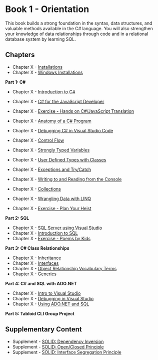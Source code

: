 # Book 1 - Orientation

This book builds a strong foundation in the syntax, data structures, and valuable methods available in the C# language. You will also strengthen your knowledge of data relationships through code and in a relational database system by learning SQL.

## Chapters

* Chapter X - [Installations](./chapters/INSTALLATIONS.md)
* Chapter X - [Windows Installations](./chapters/WINDOWS_PRO_INSTALLS.md)

**Part 1: C#**

* Chapter X - [Introduction to C#](./chapters/CSHARP_INTRO.md)
* Chapter X - [C# for the JavaScript Developer](./chapters/CSHARP_JAVASCRIPT_COMPARISON.md)
* Chapter X - [Exercise - Hands on C#/JavaScript Translation](./chapters/TRANSLATE_CSHARP_JAVASCRIPT.md)
* Chapter X - [Anatomy of a C# Program](./chapters/ANATOMY_OF_CSHARP_APP.md)
* Chapter X - [Debugging C# in Visual Studio Code](./chapters/DEBUGGING_VSCODE.md)
* Chapter X - [Control Flow](./chapters/CONTROL_FLOW.md)
* Chapter X - [Strongly Typed Variables](./chapters/STRONGLY_TYPED_VARIABLES.md)
* Chapter X - [User Defined Types with Classes](./chapters/CLASS_BASICS.md)
* Chapter X - [Exceptions and Try/Catch](./chapters/TRY_CATCH_INTRO.md)
* Chapter X - [Writing to and Reading from the Console](./chapters/CONSOLE.md)
* Chapter X - [Collections](./chapters/COLLECTIONS.md)
* Chapter X - [Wrangling Data with LINQ](./chapters/LINQ_INTRO.md)

* Chapter X - [Exercise - Plan Your Heist](./chapters/PLAN_YOUR_HEIST.md)

**Part 2: SQL**

* Chapter X - [SQL Server using Visual Studio](./chapters/SQL_SERVER_AND_VISUAL_STUDIO.md)
* Chapter X - [Introduction to SQL](./chapters/SQL_INTRO.md)
* Chapter X - [Exercise - Poems by Kids](./chapters/SQL_EXERCISE_POKI.md)

**Part 3: C# Class Relationships**

* Chapter X -  [Inheritance](./chapters/INHERITANCE_INTRO.md)
* Chapter X -  [Interfaces](./chapters/INTERFACES_INTRO.md)
* Chapter X -  [Object Relationship Vocabulary Terms](./chapters/RELATIONSHIPS.md)
* Chapter X -  [Generics](./chapters/GENERICS_INTRO.md)

**Part 4: C# and SQL with ADO<span>.NET</span>**

* Chapter X - [Intro to Visual Studio](./chapters/VISUAL_STUDIO.md)
* Chapter X - [Debugging in Visual Studio](./chapters/DEBUGGING_VS.md)
* Chapter X - [Using ADO.NET and SQL](./chapters/ADONET_INTRO.md)

**Part 5: Tabloid CLI Group Project**

## Supplementary Content

* Supplement - [SOLID: Dependency Inversion](./chapters/DEPENDENCY_INVERSION.md)
* Supplement - [SOLID: Open/Closed Principle](./chapters/OPEN_CLOSED_PRINCIPLE.md)
* Supplement - [SOLID: Interface Segregation Principle](./chapters/INTERFACE_SEGREGATION_PRINCIPLE.md)
